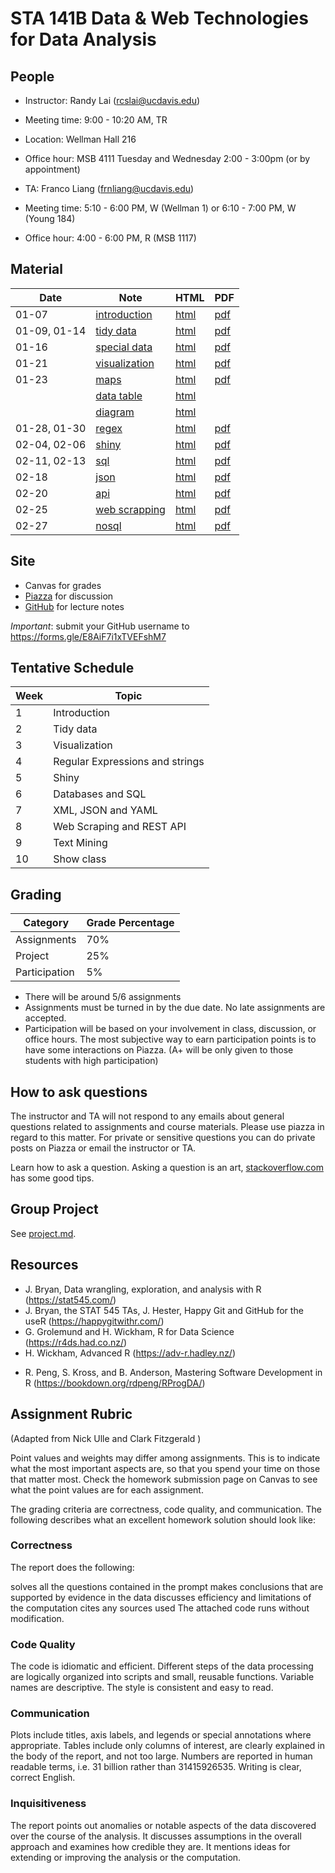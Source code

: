 # STA 141B Data & Web Technologies for Data Analysis

## People

- Instructor: Randy Lai (rcslai@ucdavis.edu)
- Meeting time: 9:00 - 10:20 AM, TR
- Location: Wellman Hall 216
- Office hour: MSB 4111 Tuesday and Wednesday 2:00 - 3:00pm  (or by appointment)

- TA: Franco Liang (frnliang@ucdavis.edu)
- Meeting time: 5:10 - 6:00 PM, W (Wellman 1) or 6:10 - 7:00 PM, W (Young 184)
- Office hour: 4:00 - 6:00 PM, R (MSB 1117)

## Material

| Date  | Note                                         | HTML                                  | PDF                                 |
| ----  | ----                                         | ----                                  | ---                                 |
| 01-07 | [introduction](01-07/01-07-introduction.Rmd) | [html](https://ucdavis-sta-141b-winter-2020.github.io/sta141b-lectures/01-07/01-07-introduction.html) | [pdf](01-07/01-07-introduction.pdf) |
| 01-09, 01-14 | [tidy data](01-09/01-09-tidy-data.Rmd) | [html](https://ucdavis-sta-141b-winter-2020.github.io/sta141b-lectures/01-09/01-09-tidy-data.html) | [pdf](01-09/01-09-tidy-data.pdf) |
| 01-16 | [special data](01-16/01-16-special-data.Rmd) | [html](https://ucdavis-sta-141b-winter-2020.github.io/sta141b-lectures/01-16/01-16-special-data.html) | [pdf](01-16/01-16-special-data.pdf) |
| 01-21 | [visualization](01-21/01-21-visualization.Rmd) | [html](https://ucdavis-sta-141b-winter-2020.github.io/sta141b-lectures/01-21/01-21-visualization.html) | [pdf](01-21/01-21-visualization.pdf)|
|  01-23| [maps](01-23/maps.Rmd) | [html](https://ucdavis-sta-141b-winter-2020.github.io/sta141b-lectures/01-23/maps.html) | [pdf](01-23/maps.pdf) |
|       | [data table](01-23/datatable.Rmd) | [html](https://ucdavis-sta-141b-winter-2020.github.io/sta141b-lectures/01-23/datatable.html) | |
|       | [diagram](01-23/diagram.Rmd) | [html](https://ucdavis-sta-141b-winter-2020.github.io/sta141b-lectures/01-23/diagram.html) | |
| 01-28, 01-30 | [regex](01-28/regex.Rmd) | [html](https://ucdavis-sta-141b-winter-2020.github.io/sta141b-lectures/01-28/regex.html) | [pdf](01-28/regex.pdf)|
| 02-04, 02-06 | [shiny](02-04/shiny.Rmd) | [html](https://ucdavis-sta-141b-winter-2020.github.io/sta141b-lectures/02-04/shiny.html) | [pdf](02-04/shiny.pdf) |
| 02-11, 02-13 | [sql](02-11/sql.Rmd) | [html](https://ucdavis-sta-141b-winter-2020.github.io/sta141b-lectures/02-11/sql.html) | [pdf](02-11/sql.pdf)|
| 02-18 | [json](02-18/json.Rmd) | [html](https://ucdavis-sta-141b-winter-2020.github.io/sta141b-lectures/02-18/json.html) | [pdf](02-18/json.pdf)|
| 02-20 | [api](02-20/api.Rmd) | [html](https://ucdavis-sta-141b-winter-2020.github.io/sta141b-lectures/02-20/api.html) | [pdf](02-20/api.pdf)|
| 02-25 | [web scrapping](02-25/web_scrapping.Rmd) | [html](https://ucdavis-sta-141b-winter-2020.github.io/sta141b-lectures/02-25/web_scrapping.html) | [pdf](02-25/web_scrapping.pdf)|
| 02-27 | [nosql](02-27/nosql.Rmd) | [html](https://ucdavis-sta-141b-winter-2020.github.io/sta141b-lectures/02-27/nosql.html) | [pdf](02-27/nosql.pdf)|


## Site

- Canvas for grades
- [Piazza](https://piazza.com/ucdavis/winter2020/sta141b) for discussion
- [GitHub](https://github.com/UCDavis-STA-141B-Winter-2020) for lecture notes

*Important*: submit your GitHub username to https://forms.gle/E8AiF7i1xTVEFshM7


## Tentative Schedule


| Week   | Topic                           |
| ------ | ------                          |
| 1      | Introduction                    |
| 2      | Tidy data                       |
| 3      | Visualization                   |
| 4      | Regular Expressions and strings |
| 5      | Shiny                           |
| 6      | Databases and SQL               |
| 7      | XML, JSON and YAML              |
| 8      | Web Scraping and REST API       |
| 9      | Text Mining                     |
| 10     | Show class                      |

## Grading


| Category      | Grade Percentage |
| ---           | ----             |
| Assignments   | 70%              |
| Project       | 25%              |
| Participation | 5%               |

- There will be around 5/6 assignments
- Assignments must be turned in by the due date. No late assignments are accepted.
- Participation will be based on your involvement in class, discussion, or office hours. The most subjective way to earn participation points is to have some interactions on Piazza. (A+ will be only given to those students with high participation)


## How to ask questions

The instructor and TA will not respond to any emails about general questions related to assignments and course materials. Please use piazza in regard to this matter. For private or sensitive questions you can do private posts on Piazza or email the instructor or TA.

Learn how to ask a question. Asking a question is an art, [stackoverflow.com](https://stackoverflow.com/help/how-to-ask) has some good tips.

## Group Project

See [project.md](project.md).

## Resources

- J. Bryan, Data wrangling, exploration, and analysis with R (https://stat545.com/)
- J. Bryan, the STAT 545 TAs, J. Hester, Happy Git and GitHub for the useR (https://happygitwithr.com/)
- G. Grolemund and H. Wickham, R for Data Science (https://r4ds.had.co.nz/)
- H. Wickham, Advanced R (https://adv-r.hadley.nz/)
<!-- - M. Grosser, H. Bumann and H. Wickham Advanced R Solutions (https://advanced-r-solutions.rbind.io/) -->
- R. Peng, S. Kross, and B. Anderson, Mastering Software Development in R (https://bookdown.org/rdpeng/RProgDA/)


## Assignment Rubric

(Adapted from Nick Ulle and Clark Fitzgerald )

Point values and weights may differ among assignments. This is to indicate what the most important aspects are, so that you spend your time on those that matter most. Check the homework submission page on Canvas to see what the point values are for each assignment.

The grading criteria are correctness, code quality, and communication. The following describes what an excellent homework solution should look like:

### Correctness

The report does the following:

solves all the questions contained in the prompt
makes conclusions that are supported by evidence in the data
discusses efficiency and limitations of the computation
cites any sources used
The attached code runs without modification.

### Code Quality

The code is idiomatic and efficient. Different steps of the data processing are logically organized into scripts and small, reusable functions. Variable names are descriptive. The style is consistent and easy to read.

### Communication

Plots include titles, axis labels, and legends or special annotations where appropriate. Tables include only columns of interest, are clearly explained in the body of the report, and not too large. Numbers are reported in human readable terms, i.e. 31 billion rather than 31415926535. Writing is clear, correct English.

### Inquisitiveness

The report points out anomalies or notable aspects of the data discovered over the course of the analysis. It discusses assumptions in the overall approach and examines how credible they are. It mentions ideas for extending or improving the analysis or the computation.

